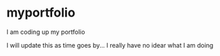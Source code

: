 # myportfolio
I am coding up my portfolio

I will update this as time goes by... I really have no idear what I am doing

